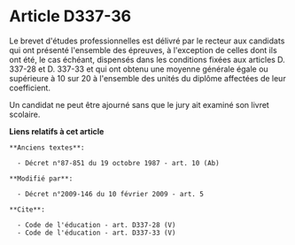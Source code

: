 # Article D337-36

Le brevet d'études professionnelles est délivré par le recteur aux candidats qui ont présenté l'ensemble des épreuves, à
l'exception de celles dont ils ont été, le cas échéant, dispensés dans les conditions fixées aux articles D. 337-28 et D.
337-33 et qui ont obtenu une moyenne générale égale ou supérieure à 10 sur 20 à l'ensemble des unités du diplôme affectées de
leur coefficient. 

Un candidat ne peut être ajourné sans que le jury ait examiné son livret scolaire.

**Liens relatifs à cet article**

	**Anciens textes**:

	  - Décret n°87-851 du 19 octobre 1987 - art. 10 (Ab)

	**Modifié par**:

	  - Décret n°2009-146 du 10 février 2009 - art. 5

	**Cite**:

	  - Code de l'éducation - art. D337-28 (V)
	  - Code de l'éducation - art. D337-33 (V)
